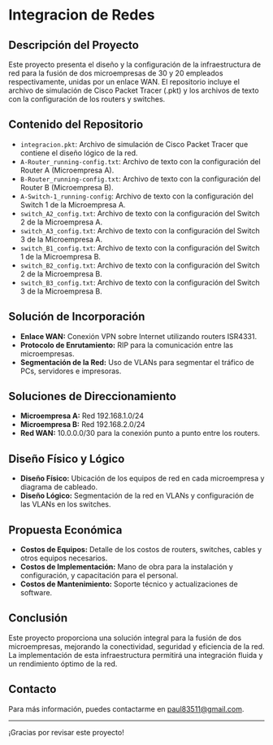# Integracion de Redes

## Descripción del Proyecto

Este proyecto presenta el diseño y la configuración de la infraestructura de red para la fusión de dos microempresas de 30 y 20 empleados respectivamente, unidas por un enlace WAN. El repositorio incluye el archivo de simulación de Cisco Packet Tracer (.pkt) y los archivos de texto con la configuración de los routers y switches.

## Contenido del Repositorio

- `integracion.pkt`: Archivo de simulación de Cisco Packet Tracer que contiene el diseño lógico de la red.
- `A-Router_running-config.txt`: Archivo de texto con la configuración del Router A (Microempresa A).
- `B-Router_running-config.txt`: Archivo de texto con la configuración del Router B (Microempresa B).
- `A-Switch-1_running-config`: Archivo de texto con la configuración del Switch 1 de la Microempresa A.
- `switch_A2_config.txt`: Archivo de texto con la configuración del Switch 2 de la Microempresa A.
- `switch_A3_config.txt`: Archivo de texto con la configuración del Switch 3 de la Microempresa A.
- `switch_B1_config.txt`: Archivo de texto con la configuración del Switch 1 de la Microempresa B.
- `switch_B2_config.txt`: Archivo de texto con la configuración del Switch 2 de la Microempresa B.
- `switch_B3_config.txt`: Archivo de texto con la configuración del Switch 3 de la Microempresa B.

## Solución de Incorporación

- **Enlace WAN:** Conexión VPN sobre Internet utilizando routers ISR4331.
- **Protocolo de Enrutamiento:** RIP para la comunicación entre las microempresas.
- **Segmentación de la Red:** Uso de VLANs para segmentar el tráfico de PCs, servidores e impresoras.

## Soluciones de Direccionamiento

- **Microempresa A:** Red 192.168.1.0/24
- **Microempresa B:** Red 192.168.2.0/24
- **Red WAN:** 10.0.0.0/30 para la conexión punto a punto entre los routers.

## Diseño Físico y Lógico

- **Diseño Físico:** Ubicación de los equipos de red en cada microempresa y diagrama de cableado.
- **Diseño Lógico:** Segmentación de la red en VLANs y configuración de las VLANs en los switches.

## Propuesta Económica

- **Costos de Equipos:** Detalle de los costos de routers, switches, cables y otros equipos necesarios.
- **Costos de Implementación:** Mano de obra para la instalación y configuración, y capacitación para el personal.
- **Costos de Mantenimiento:** Soporte técnico y actualizaciones de software.

## Conclusión

Este proyecto proporciona una solución integral para la fusión de dos microempresas, mejorando la conectividad, seguridad y eficiencia de la red. La implementación de esta infraestructura permitirá una integración fluida y un rendimiento óptimo de la red.

## Contacto

Para más información, puedes contactarme en paul83511@gmail.com.

---

¡Gracias por revisar este proyecto!
